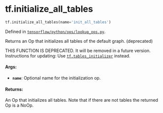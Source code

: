<div itemscope itemtype="http://developers.google.com/ReferenceObject">
<meta itemprop="name" content="tf.initialize_all_tables" />
<meta itemprop="path" content="Stable" />
</div>

# tf.initialize_all_tables

``` python
tf.initialize_all_tables(name='init_all_tables')
```



Defined in [`tensorflow/python/ops/lookup_ops.py`](/code/stable/tensorflow/python/ops/lookup_ops.py).

Returns an Op that initializes all tables of the default graph. (deprecated)

THIS FUNCTION IS DEPRECATED. It will be removed in a future version.
Instructions for updating:
Use <a href="../tf/initializers/tables_initializer.md"><code>tf.tables_initializer</code></a> instead.

#### Args:

* <b>`name`</b>: Optional name for the initialization op.


#### Returns:

An Op that initializes all tables.  Note that if there are
not tables the returned Op is a NoOp.